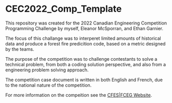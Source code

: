 # CEC2022_Comp_Template

This repository was created for the 2022 Canadian Engineering Competition Programming Challenge by myself, Eleanor McSporran, and Ethan Garnier.

The focus of this challange was to interperet limited amounts of historical data and produce a forest fire predicition code, based on a metric designed by the teams.

The purpose of the competition was to challenge contestants to solve a technical problem, from both a coding solution perspective, and also from a engineering problem solving approach.

The competition case document is written in both English and French, due to the national nature of the competition.

For more information on the compeition see the [CFES|FCEG Website](https://cfes.ca/cec/).
